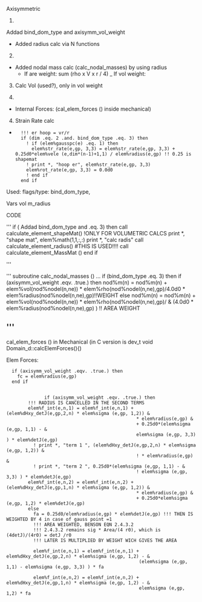 



Axisymmetric

1. 
Addad bind_dom_type and axisymm_vol_weight

- Added radius calc via N functions

2. 
- Added nodal mass calc (calc_nodal_masses) by using radius
  - If are weight: sum (rho x V x r / 4)
  _ If vol weight: 
  
3. Calc Vol (used?), only in vol weight

3.
- Internal Forces: (cal_elem_forces () inside mechanical)


4. Strain Rate calc 
- 
        !!! er hoop = vr/r
        if (dim .eq. 2 .and. bind_dom_type .eq. 3) then 
          ! if (elem%gausspc(e) .eq. 1) then
            elem%str_rate(e,gp, 3,3) = elem%str_rate(e,gp, 3,3) + 0.25d0*elem%vele (e,dim*(n-1)+1,1) / elem%radius(e,gp) !! 0.25 is shapemat
          ! print *, "hoop er", elem%str_rate(e,gp, 3,3) 
          elem%rot_rate(e,gp, 3,3) = 0.0d0
          ! end if
        end if 


Used:
flags/type:
bind_dom_type, 

Vars
vol
m_radius



CODE

'''
  if (
Addad bind_dom_type and  .eq. 3) then
    call calculate_element_shapeMat() !ONLY FOR VOLUMETRIC CALCS
    print *, "shape mat", elem%math(1,1,:,:)
    print *, "calc radis"
    call calculate_element_radius()   #THIS IS USED!!!!
    call calculate_element_MassMat ()
  end if

'''


'''
subroutine calc_nodal_masses ()
...
      if (bind_dom_type .eq. 3) then
        if (axisymm_vol_weight .eqv. .true.) then 
        nod%m(n) = nod%m(n) +  elem%vol(nod%nodel(n,ne)) * elem%rho(nod%nodel(n,ne),gp)/4.0d0 * elem%radius(nod%nodel(n,ne),gp)!!WEIGHT
        else
          nod%m(n) = nod%m(n) +  elem%vol(nod%nodel(n,ne)) * elem%rho(nod%nodel(n,ne),gp)/ &
                                                           (4.0d0 * elem%radius(nod%nodel(n,ne),gp) ) !! AREA WEIGHT
                                                           
'''
-----------------------------------------
cal_elem_forces () in Mechanical (in C version is dev_t void Domain_d::calcElemForces(){)


Elem Forces:

      if (axisymm_vol_weight .eqv. .true.) then
        fc = elem%radius(e,gp)
      end if      
      
      
                  if (axisymm_vol_weight .eqv. .true.) then      
            !!! RADIUS IS CANCELLED IN THE SECOND TERMS             
            elem%f_int(e,n,1) = elem%f_int(e,n,1) + (elem%dHxy_detJ(e,gp,2,n) * elem%sigma (e,gp, 1,2)) &
                                                    * elem%radius(e,gp) &
                                                    + 0.25d0*(elem%sigma (e,gp, 1,1) - &
                                                    elem%sigma (e,gp, 3,3) ) * elem%detJ(e,gp)
              ! print *, "term 1 ", (elem%dHxy_detJ(e,gp,2,n) * elem%sigma (e,gp, 1,2)) &
                                                    ! * elem%radius(e,gp) &
              ! print *, "term 2 ", 0.25d0*(elem%sigma (e,gp, 1,1) - &
                                                    ! elem%sigma (e,gp, 3,3) ) * elem%detJ(e,gp)
            elem%f_int(e,n,2) = elem%f_int(e,n,2) + (elem%dHxy_detJ(e,gp,1,n) * elem%sigma (e,gp, 1,2)) & 
                                                    * elem%radius(e,gp) &
                                                    + 0.25d0*elem%sigma (e,gp, 1,2) * elem%detJ(e,gp)
            else
              fa = 0.25d0/elem%radius(e,gp) * elem%detJ(e,gp) !!! THEN IS WEIGHTED BY 4 in case of gauss point =1
              !!! AREA WEIGHTED, BENSON EQN 2.4.3.2
              !!! 2.4.3.2 remains sig * Area/(4 r0), which is (4detJ)/(4r0) = detJ /r0
              !!! LATER IS MULTIPLIED BY WEIGHT WICH GIVES THE AREA

              elem%f_int(e,n,1) = elem%f_int(e,n,1) + elem%dHxy_detJ(e,gp,2,n) * elem%sigma (e,gp, 1,2) - &
                                                     (elem%sigma (e,gp, 1,1) - elem%sigma (e,gp, 3,3) ) * fa
                                                     
              elem%f_int(e,n,2) = elem%f_int(e,n,2) + elem%dHxy_detJ(e,gp,1,n) * elem%sigma (e,gp, 1,2) - &
                                                     elem%sigma (e,gp, 1,2) * fa   

